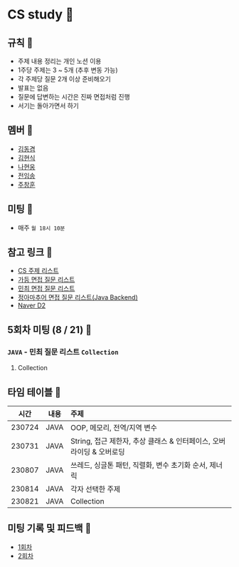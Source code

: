 # CS study 🦉

## 규칙 🐉

- 주제 내용 정리는 개인 노션 이용
- 1주당 주제는 3 ~ 5개 (추후 변동 가능)
- 각 주제당 질문 2개 이상 준비해오기
- 발표는 없음
- 질문에 답변하는 시간은 진짜 면접처럼 진행
- 서기는 돌아가면서 하기

## 멤버 🐧

- [김동겸](https://github.com/Donggyeom)
- [김현식](https://github.com/khs00031)
- [나현웅](https://github.com/nhwjik)
- [전임송](https://github.com/imsongj)
- [주창훈](https://github.com/jeno8522)


## 미팅 🐎

- 매주 `월 18시 10분`

## 참고 링크 🐘

- [CS 주제 리스트](https://gyoogle.dev/blog/)
- [가등 면접 질문 리스트](https://garden1500.tistory.com/11)
- [민최 면접 질문 리스트](https://minchoi0912.tistory.com/93)
- [정아마추어 면접 질문 리스트(Java Backend)](https://jeong-pro.tistory.com/category/%EC%8B%A0%EC%9E%85%20%EA%B0%9C%EB%B0%9C%EC%9E%90%20%EB%A9%B4%EC%A0%91%20%EA%B8%B0%EC%B4%88)
- [Naver D2](https://d2.naver.com/home)

## 5회차 미팅 (8 / 21) 🦔
### `JAVA` - 민최 질문 리스트 `Collection`
1) Collection

## 타임 테이블 🐠

|     시간      |             내용              |     주제      |
| :-----------: | :---------------------------: | :------------------------------------------|
| 230724 | JAVA | OOP, 메모리, 전역/지역 변수 |
| 230731 | JAVA | String, 접근 제한자, 추상 클래스 & 인터페이스, 오버라이딩 & 오버로딩 |
| 230807 | JAVA | 쓰레드, 싱글톤 패턴, 직렬화, 변수 초기화 순서, 제너릭 |
| 230814 | JAVA | 각자 선택한 주제|
| 230821 | JAVA | Collection |

## 미팅 기록 및 피드백 🦑
- [1회차](https://github.com/jeno8522/CS-study/blob/main/%ED%94%BC%EB%93%9C%EB%B0%B1/JAVA/1%ED%9A%8C%EC%B0%A8.md)
- [2회차](https://github.com/jeno8522/CS-study/blob/main/%ED%94%BC%EB%93%9C%EB%B0%B1/JAVA/2%ED%9A%8C%EC%B0%A8.md)

